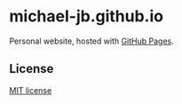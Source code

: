 # michael-jb.github.io

Personal website, hosted with [GitHub Pages](https://pages.github.com/).

## License

[MIT license](./LICENSE)
